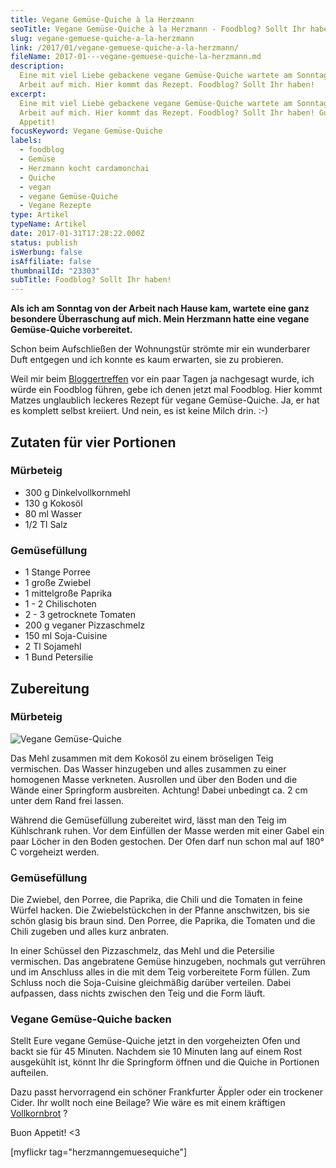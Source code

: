 ```yaml
---
title: Vegane Gemüse-Quiche à la Herzmann
seoTitle: Vegane Gemüse-Quiche à la Herzmann - Foodblog? Sollt Ihr haben!
slug: vegane-gemuese-quiche-a-la-herzmann
link: /2017/01/vegane-gemuese-quiche-a-la-herzmann/
fileName: 2017-01---vegane-gemuese-quiche-la-herzmann.md
description:
  Eine mit viel Liebe gebackene vegane Gemüse-Quiche wartete am Sonntag nach der
  Arbeit auf mich. Hier kommt das Rezept. Foodblog? Sollt Ihr haben!
excerpt:
  Eine mit viel Liebe gebackene vegane Gemüse-Quiche wartete am Sonntag nach der
  Arbeit auf mich. Hier kommt das Rezept. Foodblog? Sollt Ihr haben! Guten
  Appetit!
focusKeyword: Vegane Gemüse-Quiche
labels:
  - foodblog
  - Gemüse
  - Herzmann kocht cardamonchai
  - Quiche
  - vegan
  - vegane Gemüse-Quiche
  - Vegane Rezepte
type: Artikel
typeName: Artikel
date: 2017-01-31T17:28:22.000Z
status: publish
isWerbung: false
isAffiliate: false
thumbnailId: "23303"
subTitle: Foodblog? Sollt Ihr haben!
---
```


<strong>Als ich am Sonntag von der Arbeit nach Hause kam, wartete eine ganz
besondere Überraschung auf mich. Mein Herzmann hatte eine vegane Gemüse-Quiche
vorbereitet.</strong>

Schon beim Aufschließen der Wohnungstür strömte mir ein wunderbarer Duft
entgegen und ich konnte es kaum erwarten, sie zu probieren.

Weil mir beim
[Bloggertreffen](/2017/01/hamburger-bloggertreffen-2017-klappe-die-erste/) vor
ein paar Tagen ja nachgesagt wurde, ich würde ein Foodblog führen, gebe ich
denen jetzt mal Foodblog. Hier kommt Matzes unglaublich leckeres Rezept für
vegane Gemüse-Quiche. Ja, er hat es komplett selbst kreiiert. Und nein, es ist
keine Milch drin. :-)

## Zutaten für vier Portionen

### Mürbeteig

<ul>
    <li>300 g Dinkelvollkornmehl</li>
    <li>130 g Kokosöl</li>
    <li>80 ml Wasser</li>
    <li>1/2 Tl Salz</li>
</ul>

### Gemüsefüllung

<ul>
    <li>1 Stange Porree</li>
    <li>1 große Zwiebel</li>
    <li>1 mittelgroße Paprika</li>
    <li>1 - 2 Chilischoten</li>
    <li>2 - 3 getrocknete Tomaten</li>
    <li>200 g veganer Pizzaschmelz</li>
    <li>150 ml Soja-Cuisine</li>
    <li>2 Tl Sojamehl</li>
    <li>1 Bund Petersilie</li>
</ul>

## Zubereitung

### Mürbeteig

![Vegane Gemüse-Quiche](http://cardamonchai.com/wp-content/uploads/2017/01/32251663760_6f2db50b5c_k-640x853.jpg)

Das Mehl zusammen mit dem Kokosöl zu einem bröseligen Teig vermischen. Das
Wasser hinzugeben und alles zusammen zu einer homogenen Masse verkneten.
Ausrollen und über den Boden und die Wände einer Springform ausbreiten. Achtung!
Dabei unbedingt ca. 2 cm unter dem Rand frei lassen.

Während die Gemüsefüllung zubereitet wird, lässt man den Teig im Kühlschrank
ruhen. Vor dem Einfüllen der Masse werden mit einer Gabel ein paar Löcher in den
Boden gestochen. Der Ofen darf nun schon mal auf 180° C vorgeheizt werden.

### Gemüsefüllung

Die Zwiebel, den Porree, die Paprika, die Chili und die Tomaten in feine Würfel
hacken. Die Zwiebelstückchen in der Pfanne anschwitzen, bis sie schön glasig bis
braun sind. Den Porree, die Paprika, die Tomaten und die Chili zugeben und alles
kurz anbraten.

In einer Schüssel den Pizzaschmelz, das Mehl und die Petersilie vermischen. Das
angebratene Gemüse hinzugeben, nochmals gut verrühren und im Anschluss alles in
die mit dem Teig vorbereitete Form füllen. Zum Schluss noch die Soja-Cuisine
gleichmäßig darüber verteilen. Dabei aufpassen, dass nichts zwischen den Teig
und die Form läuft.

### Vegane Gemüse-Quiche backen

Stellt Eure vegane Gemüse-Quiche jetzt in den vorgeheizten Ofen und backt sie
für 45 Minuten. Nachdem sie 10 Minuten lang auf einem Rost ausgekühlt ist, könnt
Ihr die Springform öffnen und die Quiche in Portionen aufteilen.

Dazu passt hervorragend ein schöner Frankfurter Äppler oder ein trockener Cider.
Ihr wollt noch eine Beilage? Wie wäre es mit einem kräftigen
[Vollkornbrot](/2015/09/jeder-kanns-brot-veganes-vollkornbrot-rezept/) ?

Buon Appetit! &lt;3

[myflickr tag="herzmanngemuesequiche"]

&nbsp;
